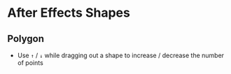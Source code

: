 # After Effects Shapes

## Polygon

- Use `↑` / `↓` while dragging out a shape to increase / decrease the number of points

